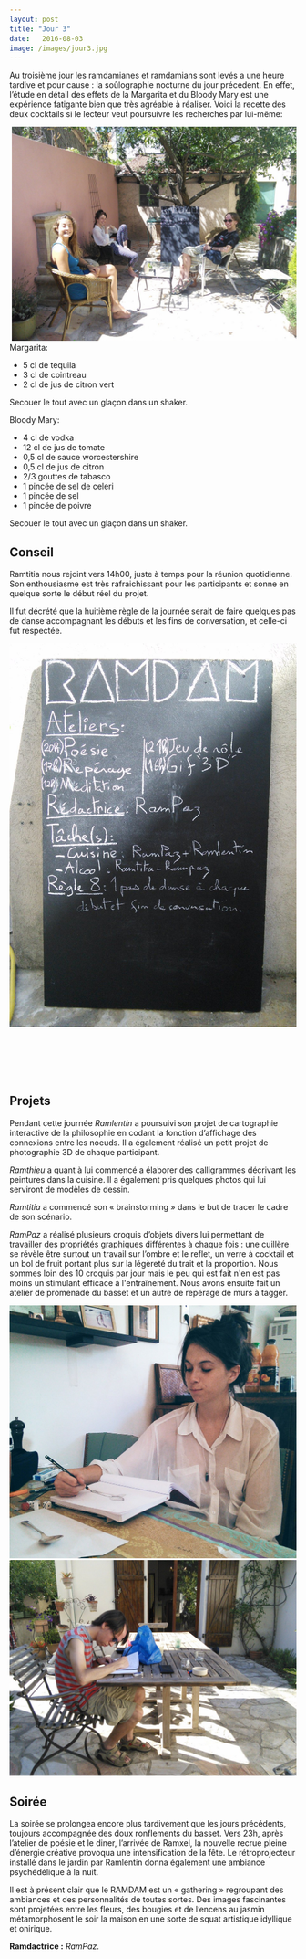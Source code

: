 ```yaml
---
layout: post
title: "Jour 3"
date:   2016-08-03
image: /images/jour3.jpg
---
```


Au troisième jour les ramdamianes et ramdamians sont levés a une heure tardive et pour cause : la soûlographie nocturne du jour précedent. En effet, l’étude en détail des effets de la Margarita et du Bloody Mary est une expérience fatigante bien que très agréable à réaliser. Voici la recette des deux cocktails si le lecteur veut poursuivre les recherches par lui-même:

<div style="float:right; max-width: 500px;"><img src="/images/jour3.jpg" style="max-width: 500px"></div>

Margarita:
- 5 cl de tequila
- 3 cl de cointreau
- 2 cl de jus de citron vert

Secouer le tout avec un glaçon dans un shaker.

Bloody Mary:
- 4 cl de vodka
- 12 cl de jus de tomate
- 0,5 cl de sauce worcestershire
- 0,5 cl de jus de citron
- 2/3 gouttes de tabasco
- 1 pincée de sel de celeri
- 1 pincée de sel
- 1 pincée de poivre

Secouer le tout avec un glaçon dans un shaker.

## Conseil

Ramtitia nous rejoint vers 14h00, juste à temps pour la réunion quotidienne. Son enthousiasme est très rafraichissant pour les participants et sonne en quelque sorte le début réel du projet.

Il fut décrété que la huitième règle de la journée serait de faire quelques pas de danse accompagnant les débuts et les fins de conversation, et celle-ci fut respectée.

<div class="box alt">
					<div class="row uniform 50%">
						<div class="4u"><span class="image fit"><img src="/images/tableau3.jpg" alt="" /></span></div>
						<div class="4u"><span class="image fit"><img src="/images/rampazdance.gif" alt="" /></span></div>
						<div class="4u"><span class="image fit"><img src="/images/ramlentindance.gif" alt="" /></span></div>
						<div class="2u"><span class="image fit"><img src="/images/rampazdance2.gif" alt="" /></span></div>
						<div class="3u"><span class="image fit"><img src="/images/ramthieuramtitiadance.gif" alt="" /></span></div>
						<div class="3u"><span class="image fit"><img src="/images/ramxeldance.gif" alt="" /></span></div>
					</div>
</div>

## Projets
Pendant cette journée *Ramlentin* a poursuivi son projet de cartographie interactive de la philosophie en codant la fonction d’affichage des connexions entre les noeuds. Il a également réalisé un petit projet de photographie 3D de chaque participant.

*Ramthieu* a quant à lui commencé a élaborer des calligrammes décrivant les peintures dans la cuisine. Il a également pris quelques photos qui lui serviront de modèles de dessin.

*Ramtitia* a commencé son « brainstorming » dans le but de tracer le cadre de son scénario.

*RamPaz* a réalisé plusieurs croquis d’objets divers lui permettant de travailler des propriétés graphiques différentes à chaque fois : une cuillère se révèle être surtout un travail sur l’ombre et le reflet, un verre à cocktail et un bol de fruit portant plus sur la légèreté du trait et la proportion. Nous sommes loin des 10 croquis par jour mais le peu qui est fait n'en est pas moins un stimulant efficace à l'entraînement. Nous avons ensuite fait un atelier de promenade du basset et un autre de repérage de murs à tagger.
<div class="box alt">
	<div class="row uniform 50%">
		<div class="6u"><span class="image fit"><img src="/images/Rampazcuiler.jpg" alt="" /></span></div>
		<div class="6u"><span class="image fit"><img src="/images/Ramthieucalli.jpg" alt="" /></span></div>
	</div>
</div>

## Soirée
La soirée se prolongea encore plus tardivement que les jours précédents, toujours accompagnée des doux ronflements du basset. Vers 23h, après l’atelier de poésie et le diner, l’arrivée de Ramxel, la nouvelle recrue pleine d’énergie créative provoqua une intensification de la fête. Le rétroprojecteur installé dans le jardin par Ramlentin donna également une ambiance psychédélique à la nuit.

Il est à présent clair que le RAMDAM est un « gathering » regroupant des ambiances et des personnalités de toutes sortes. Des images fascinantes sont projetées entre les fleurs, des bougies et de l’encens au jasmin métamorphosent le soir la maison en une sorte de squat artistique idyllique et onirique.

**Ramdactrice :** *RamPaz*.
